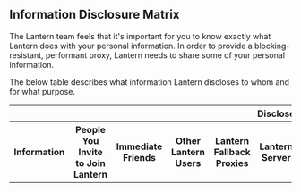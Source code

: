 Information Disclosure Matrix
-----------------------------

The Lantern team feels that it's important for you to know exactly what
Lantern does with your personal information.  In order to provide a blocking-
resistant, performant proxy, Lantern needs to share some of your personal
information.

The below table describes what information Lantern discloses to whom and for
what purpose.

<table>
    <tr>
        <th></th>
        <th colspan="8">Disclosed To</th>
        <th></th>
    </tr>
    <tr>
        <th>Information</th>
        <th>People You Invite to Join Lantern</th>
        <th>Immediate Friends</th>
        <th>Other Lantern Users</th>
        <th>Lantern Fallback Proxies</th>
        <th>Lantern Server</th>
        <th>Google</th>
        <th>Mandrill/Mailchimp</th>
        <th>Exceptional.io</th>
        <th>Reason for Disclosure</th>
    </tr>
</table>